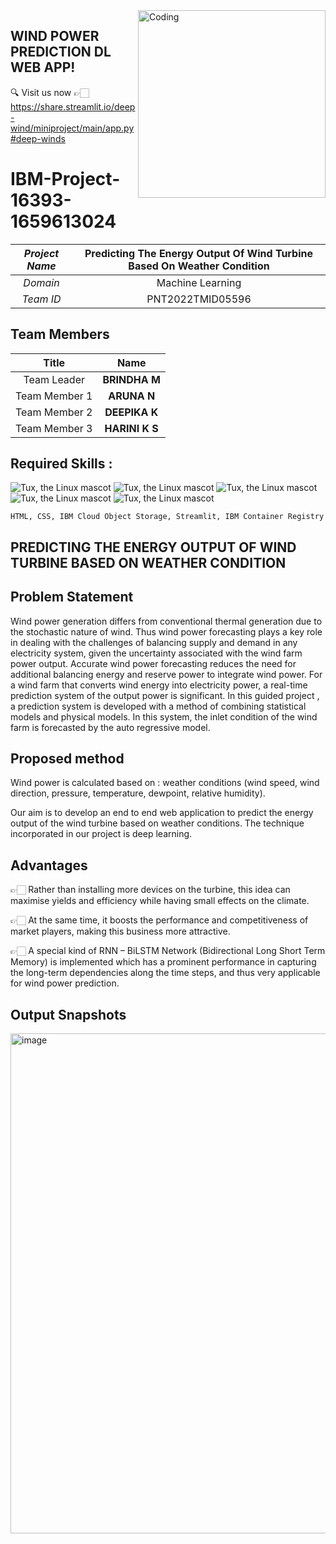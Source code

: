 <img align="right" alt="Coding" width="300" src="https://user-images.githubusercontent.com/72887609/201636582-7cdcd747-5aaf-4ff1-8b56-2a6be4d56ddb.png">

## WIND POWER PREDICTION DL WEB APP!

🔍 Visit us now 👉🏻  https://share.streamlit.io/deep-wind/miniproject/main/app.py#deep-winds

# IBM-Project-16393-1659613024

|      *Project Name*     | Predicting The Energy Output Of Wind Turbine Based On Weather Condition |
|:---------------------:|:------------------------------:|
|         *Domain*        |  Machine Learning |
|        *Team ID*        |  PNT2022TMID05596 |




## Team Members
|   **Title**   |         **Name**        |
|:-------------:|:-----------------------:|
| Team Leader   |    **BRINDHA M**   |
| Team Member 1 |     **ARUNA N**     |
| Team Member 2 |     **DEEPIKA K**      |
| Team Member 3 |    **HARINI K S**     |


## Required Skills :
 ![Tux, the Linux mascot](https://img.icons8.com/color/48/40C057/html-5--v1.png)  ![Tux, the Linux mascot]( https://img.icons8.com/color/48/000000/kubernetes.png) ![Tux, the Linux mascot](https://img.icons8.com/color/48/000000/docker.png)  ![Tux, the Linux mascot](https://img.icons8.com/fluency/48/000000/python.png)  ![Tux, the Linux mascot](https://img.icons8.com/nolan/64/ibm.png)

    HTML, CSS, IBM Cloud Object Storage, Streamlit, IBM Container Registry



## PREDICTING THE ENERGY OUTPUT OF WIND TURBINE BASED ON WEATHER CONDITION

## Problem Statement

Wind power generation differs from conventional thermal generation due to the stochastic nature of wind. Thus wind power forecasting plays a key role in dealing with the challenges of balancing supply and demand in any electricity system, given the uncertainty associated with the wind farm power output. 
Accurate wind power forecasting reduces the need for additional balancing energy and reserve power to integrate wind power. For a wind farm that converts wind energy into electricity power, a real-time prediction system of the output power is significant.
In this guided project , a prediction system is developed with a method of combining statistical models and physical models. In this system, the inlet condition of the wind farm is forecasted by the auto regressive model.

## Proposed method

Wind power is calculated based on : weather conditions (wind speed, wind direction, pressure, temperature, dewpoint, relative humidity).

Our aim is to develop an end to end web application to predict the energy output of the wind turbine based on weather conditions. The technique incorporated in our project is deep learning.

## Advantages

👉🏻 Rather than installing more devices on the turbine, this idea can maximise yields and efficiency while having small effects on the climate.

👉🏻 At the same time, it boosts the performance and competitiveness of market players, making this business more attractive.

👉🏻 A special kind of RNN – BiLSTM Network (Bidirectional Long Short Term Memory) is implemented which has a prominent performance in capturing the long-term dependencies along the time steps, and thus very applicable for wind power prediction.



## Output Snapshots

<img width="800" alt="image" src="https://user-images.githubusercontent.com/72887609/201898642-a151cd81-aca1-499e-bba4-277340b76a12.png">


